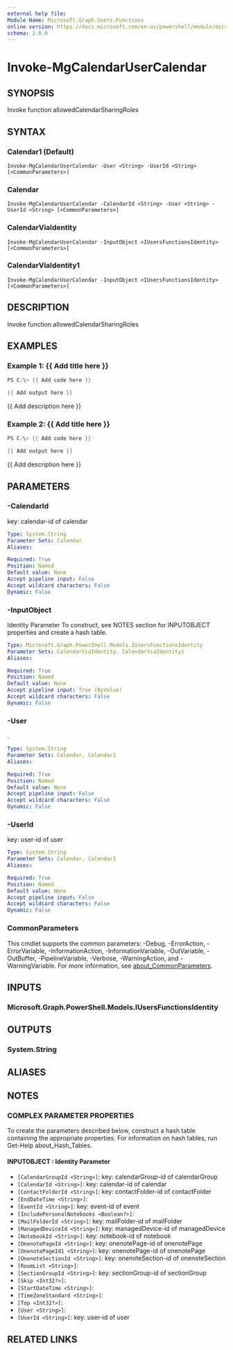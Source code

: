 ```yaml
---
external help file:
Module Name: Microsoft.Graph.Users.Functions
online version: https://docs.microsoft.com/en-us/powershell/module/microsoft.graph.users.functions/invoke-mgcalendarusercalendar
schema: 2.0.0
---
```


# Invoke-MgCalendarUserCalendar

## SYNOPSIS
Invoke function allowedCalendarSharingRoles

## SYNTAX

### Calendar1 (Default)
```
Invoke-MgCalendarUserCalendar -User <String> -UserId <String> [<CommonParameters>]
```

### Calendar
```
Invoke-MgCalendarUserCalendar -CalendarId <String> -User <String> -UserId <String> [<CommonParameters>]
```

### CalendarViaIdentity
```
Invoke-MgCalendarUserCalendar -InputObject <IUsersFunctionsIdentity> [<CommonParameters>]
```

### CalendarViaIdentity1
```
Invoke-MgCalendarUserCalendar -InputObject <IUsersFunctionsIdentity> [<CommonParameters>]
```

## DESCRIPTION
Invoke function allowedCalendarSharingRoles

## EXAMPLES

### Example 1: {{ Add title here }}
```powershell
PS C:\> {{ Add code here }}

{{ Add output here }}
```

{{ Add description here }}

### Example 2: {{ Add title here }}
```powershell
PS C:\> {{ Add code here }}

{{ Add output here }}
```

{{ Add description here }}

## PARAMETERS

### -CalendarId
key: calendar-id of calendar

```yaml
Type: System.String
Parameter Sets: Calendar
Aliases:

Required: True
Position: Named
Default value: None
Accept pipeline input: False
Accept wildcard characters: False
Dynamic: False
```

### -InputObject
Identity Parameter
To construct, see NOTES section for INPUTOBJECT properties and create a hash table.

```yaml
Type: Microsoft.Graph.PowerShell.Models.IUsersFunctionsIdentity
Parameter Sets: CalendarViaIdentity, CalendarViaIdentity1
Aliases:

Required: True
Position: Named
Default value: None
Accept pipeline input: True (ByValue)
Accept wildcard characters: False
Dynamic: False
```

### -User
.

```yaml
Type: System.String
Parameter Sets: Calendar, Calendar1
Aliases:

Required: True
Position: Named
Default value: None
Accept pipeline input: False
Accept wildcard characters: False
Dynamic: False
```

### -UserId
key: user-id of user

```yaml
Type: System.String
Parameter Sets: Calendar, Calendar1
Aliases:

Required: True
Position: Named
Default value: None
Accept pipeline input: False
Accept wildcard characters: False
Dynamic: False
```

### CommonParameters
This cmdlet supports the common parameters: -Debug, -ErrorAction, -ErrorVariable, -InformationAction, -InformationVariable, -OutVariable, -OutBuffer, -PipelineVariable, -Verbose, -WarningAction, and -WarningVariable. For more information, see [about_CommonParameters](http://go.microsoft.com/fwlink/?LinkID=113216).

## INPUTS

### Microsoft.Graph.PowerShell.Models.IUsersFunctionsIdentity

## OUTPUTS

### System.String

## ALIASES

## NOTES

### COMPLEX PARAMETER PROPERTIES
To create the parameters described below, construct a hash table containing the appropriate properties. For information on hash tables, run Get-Help about_Hash_Tables.

#### INPUTOBJECT <IUsersFunctionsIdentity>: Identity Parameter
  - `[CalendarGroupId <String>]`: key: calendarGroup-id of calendarGroup
  - `[CalendarId <String>]`: key: calendar-id of calendar
  - `[ContactFolderId <String>]`: key: contactFolder-id of contactFolder
  - `[EndDateTime <String>]`: 
  - `[EventId <String>]`: key: event-id of event
  - `[IncludePersonalNotebooks <Boolean?>]`: 
  - `[MailFolderId <String>]`: key: mailFolder-id of mailFolder
  - `[ManagedDeviceId <String>]`: key: managedDevice-id of managedDevice
  - `[NotebookId <String>]`: key: notebook-id of notebook
  - `[OnenotePageId <String>]`: key: onenotePage-id of onenotePage
  - `[OnenotePageId1 <String>]`: key: onenotePage-id of onenotePage
  - `[OnenoteSectionId <String>]`: key: onenoteSection-id of onenoteSection
  - `[RoomList <String>]`: 
  - `[SectionGroupId <String>]`: key: sectionGroup-id of sectionGroup
  - `[Skip <Int32?>]`: 
  - `[StartDateTime <String>]`: 
  - `[TimeZoneStandard <String>]`: 
  - `[Top <Int32?>]`: 
  - `[User <String>]`: 
  - `[UserId <String>]`: key: user-id of user

## RELATED LINKS


